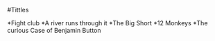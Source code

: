 #Tittles
 
*Fight club
*A river runs through it
*The Big Short
*12 Monkeys
*The curious Case of Benjamin Button
